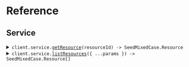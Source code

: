 # Reference
## Service
<details><summary><code>client.service.<a href="/src/api/resources/service/client/Client.ts">getResource</a>(resourceId) -> SeedMixedCase.Resource</code></summary>
<dl>
<dd>

#### 🔌 Usage

<dl>
<dd>

<dl>
<dd>

```typescript
await client.service.getResource("rsc-xyz");

```
</dd>
</dl>
</dd>
</dl>

#### ⚙️ Parameters

<dl>
<dd>

<dl>
<dd>

**resourceId:** `string` 
    
</dd>
</dl>

<dl>
<dd>

**requestOptions:** `Service.RequestOptions` 
    
</dd>
</dl>
</dd>
</dl>


</dd>
</dl>
</details>

<details><summary><code>client.service.<a href="/src/api/resources/service/client/Client.ts">listResources</a>({ ...params }) -> SeedMixedCase.Resource[]</code></summary>
<dl>
<dd>

#### 🔌 Usage

<dl>
<dd>

<dl>
<dd>

```typescript
await client.service.listResources({
    pageLimit: 10,
    beforeDate: "2023-01-01"
});

```
</dd>
</dl>
</dd>
</dl>

#### ⚙️ Parameters

<dl>
<dd>

<dl>
<dd>

**request:** `SeedMixedCase.ListResourcesRequest` 
    
</dd>
</dl>

<dl>
<dd>

**requestOptions:** `Service.RequestOptions` 
    
</dd>
</dl>
</dd>
</dl>


</dd>
</dl>
</details>

